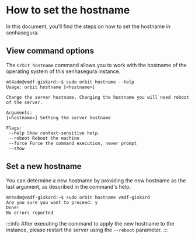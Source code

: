 # How to set the hostname

In this document, you’ll find the steps on how to set the hostname in senhasegura.

## View command options
The `Orbit hostname` command allows you to work with the hostname of the operating system of this senhasegura instance.
``` 
mt4adm@vmdf-giskard:~$ sudo orbit hostname --help
Usage: orbit hostname [<hostname>]

Change the server hostname. Changing the hostname you will need reboot
of the server.

Arguments:
[<hostname>] Setting the server hostname

Flags:
 --help Show context-sensitive help.
 --reboot Reboot the machine
 --force Force the command execution, never prompt
 --show
``` 
## Set a new hostname
You can determine a new hostname by providing the new hostname as the last argument, as described in the command's help.
``` 
mt4adm@vmdf-giskard:~$ sudo orbit hostname vmdf-giskard
Are you sure you want to proceed: y
Done!
No errors reported
``` 
:::info
After executing the command to apply the new hostname to the instance, please restart the server using the `--reboot` parameter.
:::



